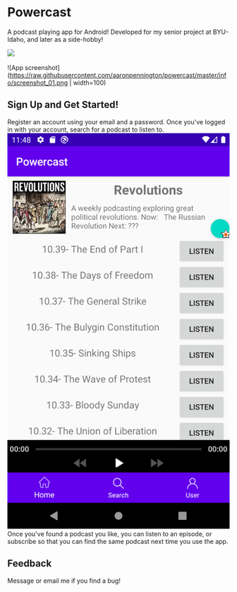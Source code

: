 # Powercast

A podcast playing app for Android! Developed for my senior project at BYU-Idaho, and later as a side-hobby! 

<img src="https://github.com/favicon.ico" width="48">

![App screenshot](https://raw.githubusercontent.com/aaronpennington/powercast/master/info/screenshot_01.png | width=100)

## Sign Up and Get Started!

Register an account using your email and a password. Once you've logged in with your account, search for a podcast to listen to. 
![Podcast main page](https://github.com/aaronpennington/powercast/blob/master/info/screenshot_02.png?raw=true)
Once you've found a podcast you like, you can listen to an episode, or subscribe so that you can find the same podcast next time you use the app. 

## Feedback

Message or email me if you find a bug! 
